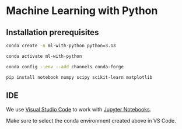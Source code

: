 # Machine Learning with Python

## Installation prerequisites

```bash
conda create -n ml-with-python python=3.13
```

```bash
conda activate ml-with-python
```

```bash
conda config --env --add channels conda-forge
```

```bash
pip install notebook numpy scipy scikit-learn matplotlib
```

## IDE
We use [Visual Studio Code](https://code.visualstudio.com/) to work with [Jupyter Notebooks](https://jupyter.org/).

Make sure to select the conda environment created above in VS Code.
